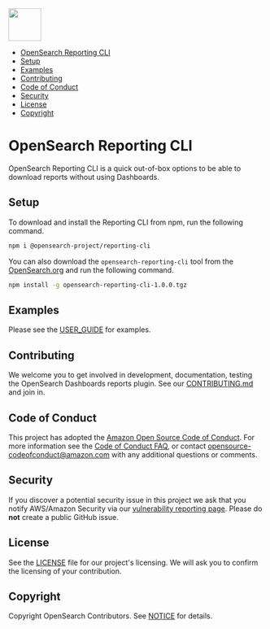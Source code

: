 <img src="https://opensearch.org/assets/img/opensearch-logo-themed.svg" height="64px">

- [OpenSearch Reporting CLI](#opensearch-reporting-cli)
- [Setup](#setup)
- [Examples](#examples)
- [Contributing](#contributing)
- [Code of Conduct](#code-of-conduct)
- [Security](#security)
- [License](#license)
- [Copyright](#copyright)

# OpenSearch Reporting CLI

OpenSearch Reporting CLI is a quick out-of-box options to be able to download reports without using Dashboards.

## Setup

To download and install the Reporting CLI from npm, run the following command.

```bash
npm i @opensearch-project/reporting-cli
```

You can also download the `opensearch-reporting-cli` tool from the [OpenSearch.org](https://opensearch.org/downloads.html) and run the following command.

```bash
npm install -g opensearch-reporting-cli-1.0.0.tgz
```

## Examples

Please see the [USER_GUIDE](USER_GUIDE.md) for examples.

## Contributing

We welcome you to get involved in development, documentation, testing the OpenSearch Dashboards reports plugin. See our [CONTRIBUTING.md](./CONTRIBUTING.md) and join in.

## Code of Conduct

This project has adopted the [Amazon Open Source Code of Conduct](CODE_OF_CONDUCT.md). For more information see the [Code of Conduct FAQ](https://aws.github.io/code-of-conduct-faq), or contact [opensource-codeofconduct@amazon.com](mailto:opensource-codeofconduct@amazon.com) with any additional questions or comments.

## Security

If you discover a potential security issue in this project we ask that you notify AWS/Amazon Security via our [vulnerability reporting page](http://aws.amazon.com/security/vulnerability-reporting/). Please do **not** create a public GitHub issue.

## License

See the [LICENSE](./LICENSE) file for our project's licensing. We will ask you to confirm the licensing of your contribution.

## Copyright

Copyright OpenSearch Contributors. See [NOTICE](NOTICE.txt) for details.
